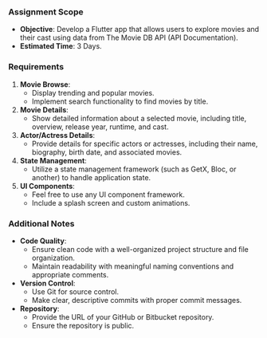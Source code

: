 ### Assignment Scope

- **Objective**: Develop a Flutter app that allows users to explore movies and their cast using data from The Movie DB API (API Documentation).
- **Estimated Time**: 3 Days.

### Requirements

1.  **Movie Browse**:
    - Display trending and popular movies.
    - Implement search functionality to find movies by title.
2.  **Movie Details**:
    - Show detailed information about a selected movie, including title, overview, release year, runtime, and cast.
3.  **Actor/Actress Details**:
    - Provide details for specific actors or actresses, including their name, biography, birth date, and associated movies.
4.  **State Management**:
    - Utilize a state management framework (such as GetX, Bloc, or another) to handle application state.
5.  **UI Components**:
    - Feel free to use any UI component framework.
    - Include a splash screen and custom animations.

### Additional Notes

- **Code Quality**:
  - Ensure clean code with a well-organized project structure and file organization.
  - Maintain readability with meaningful naming conventions and appropriate comments.
- **Version Control**:
  - Use Git for source control.
  - Make clear, descriptive commits with proper commit messages.
- **Repository**:
  - Provide the URL of your GitHub or Bitbucket repository.
  - Ensure the repository is public.
